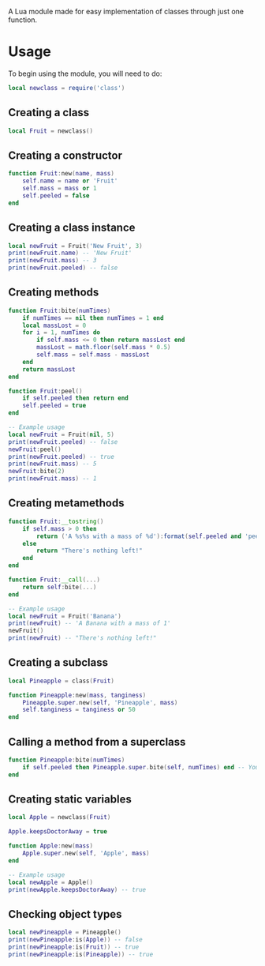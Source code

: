 A Lua module made for easy implementation of classes through just one function.

# Usage
To begin using the module, you will need to do:
```lua
local newclass = require('class')
```

## Creating a class
```lua
local Fruit = newclass()
```
## Creating a constructor
```lua
function Fruit:new(name, mass)
	self.name = name or 'Fruit'
	self.mass = mass or 1
	self.peeled = false
end
```
## Creating a class instance
```lua
local newFruit = Fruit('New Fruit', 3)
print(newFruit.name) -- 'New Fruit'
print(newFruit.mass) -- 3
print(newFruit.peeled) -- false
```
## Creating methods
```lua
function Fruit:bite(numTimes)
	if numTimes == nil then numTimes = 1 end
	local massLost = 0
	for i = 1, numTimes do
		if self.mass <= 0 then return massLost end
		massLost = math.floor(self.mass * 0.5)
		self.mass = self.mass - massLost
	end
	return massLost
end

function Fruit:peel()
	if self.peeled then return end
	self.peeled = true
end

-- Example usage
local newFruit = Fruit(nil, 5)
print(newFruit.peeled) -- false
newFruit:peel()
print(newFruit.peeled) -- true
print(newFruit.mass) -- 5
newFruit:bite(2)
print(newFruit.mass) -- 1
```
## Creating metamethods
```lua
function Fruit:__tostring()
	if self.mass > 0 then
		return ('A %s%s with a mass of %d'):format(self.peeled and 'peeled ' or '', self.name, self.mass)
	else 
		return "There's nothing left!"
	end
end

function Fruit:__call(...)
	return self:bite(...)
end

-- Example usage
local newFruit = Fruit('Banana')
print(newFruit) -- 'A Banana with a mass of 1'
newFruit()
print(newFruit) -- "There's nothing left!"
```
## Creating a subclass
```lua
local Pineapple = class(Fruit)

function Pineapple:new(mass, tanginess)
	Pineapple.super.new(self, 'Pineapple', mass)
	self.tanginess = tanginess or 50
end
```
## Calling a method from a superclass
```lua
function Pineapple:bite(numTimes)
	if self.peeled then Pineapple.super.bite(self, numTimes) end -- You wouldn't eat a pineapple that isn't peeled, would you?
end
```
## Creating static variables
```lua
local Apple = newclass(Fruit)

Apple.keepsDoctorAway = true

function Apple:new(mass)
	Apple.super.new(self, 'Apple', mass)
end

-- Example usage
local newApple = Apple()
print(newApple.keepsDoctorAway) -- true
```
## Checking object types
```lua
local newPineapple = Pineapple()
print(newPineapple:is(Apple)) -- false
print(newPineapple:is(Fruit)) -- true
print(newPineapple:is(Pineapple)) -- true
```
